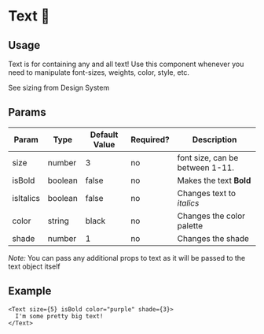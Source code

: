 # Text 📱

## Usage

Text is for containing any and all text! Use this component whenever you need to manipulate font-sizes, weights, color, style, etc.

See sizing from Design System

## Params

| Param     | Type    | Default Value | Required? | Description                     |
| --------- | ------- | ------------- | --------- | ------------------------------- |
| size      | number  | 3             | no        | font size, can be between 1-11. |
| isBold    | boolean | false         | no        | Makes the text **Bold**         |
| isItalics | boolean | false         | no        | Changes text to _italics_       |
| color     | string  | black         | no        | Changes the color palette       |
| shade     | number  | 1             | no        | Changes the shade               |

_Note:_ You can pass any additional props to text as it will be passed to the text object itself

## Example

```react
<Text size={5} isBold color="purple" shade={3}>
  I'm some pretty big text!
</Text>
```
